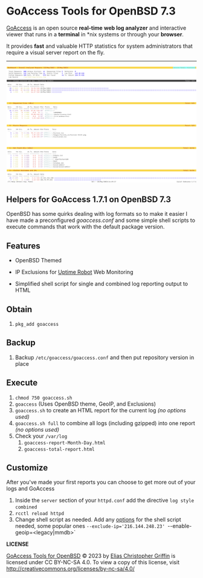 # GoAccess Tools for OpenBSD 7.3

[GoAccess](https://goaccess.io/) is an open source **real-time** **web log analyzer** and interactive viewer that runs in a **terminal** in *nix systems or through your **browser**.

It provides **fast** and valuable HTTP statistics for system administrators that require a visual server report on the fly.

----

![](images/GoAccessOpenBSDtheme.png)



## Helpers for GoAccess 1.7.1 on OpenBSD 7.3

OpenBSD has some quirks dealing with log formats so to make it easier I have made a preconfigured *goaccess.conf* and some simple shell scripts to execute commands that work with the default package version.



## Features

* OpenBSD Themed

* IP Exclusions for [Uptime Robot](https://uptimerobot.com/?rid=d8e3c5122ea836) Web Monitoring 

* Simplified shell script for single and combined log reporting output to HTML

  

## Obtain

1. `pkg_add goaccess`



## Backup

1. Backup `/etc/goaccess/goaccess.conf` and then put repository version in place



## Execute

1. `chmod 750 goaccess.sh`
2. `goaccess` (Uses OpenBSD theme, GeoIP, and Exclusions)
3. `goaccess.sh` to create an HTML report for the current log *(no options used)*
4. `goaccess.sh full` to combine all logs (including gzipped) into one report *(no options used)*
5. Check your `/var/log`
    1. `goaccess-report-Month-Day.html`
    2. `goaccess-total-report.html`



## Customize

After you've made your first reports you can choose to get more out of your logs and GoAccess

1.  Inside the `server` section of your `httpd.conf` add the directive `log style combined`
2. `rcctl reload httpd`
3. Change shell script as needed. Add any [options](https://goaccess.io/man#options) for the shell script needed, some popular ones
    `--exclude-ip='216.144.248.23'
	`--enable-geoip=<legacy|mmdb>`



**LICENSE**

[GoAccess Tools for OpenBSD](https://bitbucket.org/quadhelion-engineering/goaccess-openbsd) © 2023 by [Elias Christopher Griffin](https://www.eliasgriffin.com) is licensed under CC BY-NC-SA 4.0. To view a copy of this license, visit http://creativecommons.org/licenses/by-nc-sa/4.0/
